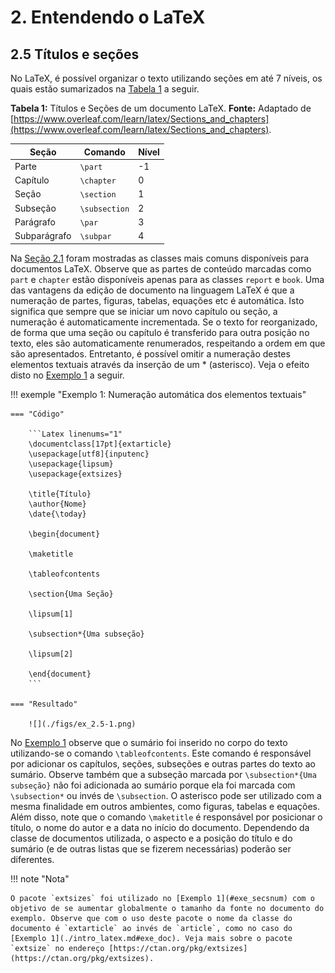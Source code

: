 # 2. Entendendo o LaTeX

## 2.5 Títulos e seções

No LaTeX, é possível organizar o texto utilizando seções em até 7 níveis, os quais estão sumarizados na [Tabela 1](#tab:tit_secs) a seguir.

<a id="tab:tit_secs"></a>

**Tabela 1:** Títulos e Seções de um documento LaTeX. **Fonte:** Adaptado de [https://www.overleaf.com/learn/latex/Sections_and_chapters](https://www.overleaf.com/learn/latex/Sections_and_chapters).


| Seção | Comando | Nível |
|-------|---------|-------|
| Parte        | `\part`        | -1 |
| Capítulo     | `\chapter`     | 0  |
| Seção        | `\section`     | 1  |
| Subseção     | `\subsection`  | 2  |
| Parágrafo    | `\par`         | 3  |
| Subparágrafo | `\subpar`      | 4  |

Na [Seção 2.1](../intro_latex/#21-introducao-ao-latex) foram mostradas as classes mais comuns disponíveis para documentos LaTeX. Observe que as partes de conteúdo marcadas como `part` e `chapter` estão disponíveis apenas para as classes `report` e `book`. Uma das vantagens da edição de documento na linguagem LaTeX é que a numeração de partes, figuras, tabelas, equações etc é automática. Isto significa que sempre que se iniciar um novo capítulo ou seção, a numeração é automaticamente incrementada. Se o texto for reorganizado, de forma que uma seção ou capítulo é transferido para outra posição no texto, eles são automaticamente renumerados, respeitando a ordem em que são apresentados. Entretanto, é possível omitir a numeração destes elementos textuais através da inserção de um * (asterisco). Veja o efeito disto no [Exemplo 1](#exe_secsnum) a seguir.

!!! exemple "<a id="exe_secsnum"></a>Exemplo 1: Numeração automática dos elementos textuais"

    === "Código"

        ```Latex linenums="1"
        \documentclass[17pt]{extarticle}
        \usepackage[utf8]{inputenc}
        \usepackage{lipsum}
        \usepackage{extsizes}

        \title{Título}
        \author{Nome}
        \date{\today}

        \begin{document}

        \maketitle

        \tableofcontents

        \section{Uma Seção}

        \lipsum[1]

        \subsection*{Uma subseção}

        \lipsum[2]

        \end{document}
        ```

    === "Resultado"

        ![](./figs/ex_2.5-1.png)

No [Exemplo 1](#exe_secsnum) observe que o sumário foi inserido no corpo do texto utilizando-se o comando `\tableofcontents`. Este comando é responsável por adicionar os capítulos, seções, subseções e outras partes do texto ao sumário. Observe também que a subseção marcada por `\subsection*{Uma subseção}` não foi adicionada ao sumário porque ela foi marcada com `\subsection*` ou invés de `\subsection`. O asterisco pode ser utilizado com a mesma finalidade em outros ambientes, como figuras, tabelas e equações. Além disso, note que o comando `\maketitle` é responsável por posicionar o título, o nome do autor e a data no início do documento. Dependendo da classe de documentos utilizada, o aspecto e a posição do título e do sumário (e de outras listas que se fizerem necessárias) poderão ser diferentes.

!!! note "Nota"

    O pacote `extsizes` foi utilizado no [Exemplo 1](#exe_secsnum) com o objetivo de se aumentar globalmente o tamanho da fonte no documento do exemplo. Observe que com o uso deste pacote o nome da classe do documento é `extarticle` ao invés de `article`, como no caso do [Exemplo 1](./intro_latex.md#exe_doc). Veja mais sobre o pacote `extsize` no endereço [https://ctan.org/pkg/extsizes](https://ctan.org/pkg/extsizes).